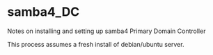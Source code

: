 # samba4_DC
Notes on installing and setting up samba4 Primary Domain Controller

This process assumes a fresh install of debian/ubuntu server.
